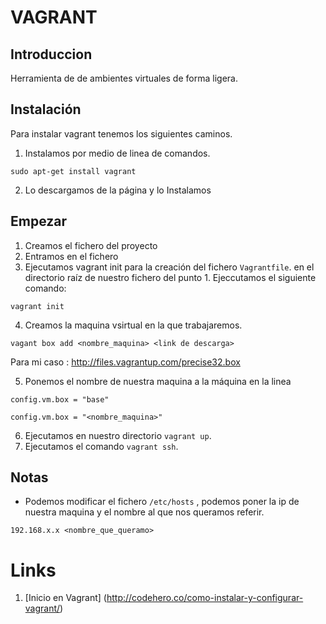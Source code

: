 # VAGRANT
## Introduccion
Herramienta de de ambientes virtuales de forma ligera.

## Instalación

Para instalar vagrant tenemos los siguientes caminos.

1. Instalamos por medio de linea de comandos.
````
sudo apt-get install vagrant
````
2. Lo descargamos de la página y lo Instalamos

## Empezar

1. Creamos el fichero del proyecto
2. Entramos en el fichero
3. Ejecutamos vagrant init para la creación del fichero `Vagrantfile`.
en el directorio raíz de nuestro fichero del punto 1. Ejeccutamos
el siguiente comando:
````
vagrant init
````
4. Creamos la maquina vsirtual en la que trabajaremos.
````
vagant box add <nombre_maquina> <link de descarga>
````
Para mi caso : http://files.vagrantup.com/precise32.box

5. Ponemos el nombre de nuestra maquina a la máquina en la linea
````
config.vm.box = "base"
````
````
config.vm.box = "<nombre_maquina>"
````

6. Ejecutamos en nuestro directorio `vagrant up`.
7. Ejecutamos el comando `vagrant ssh`.

## Notas

* Podemos modificar el fichero `/etc/hosts` , podemos poner la ip de nuestra
maquina y el nombre al que nos queramos referir.
`````
192.168.x.x <nombre_que_queramo>
`````

# Links

1. [Inicio en Vagrant] (http://codehero.co/como-instalar-y-configurar-vagrant/)
